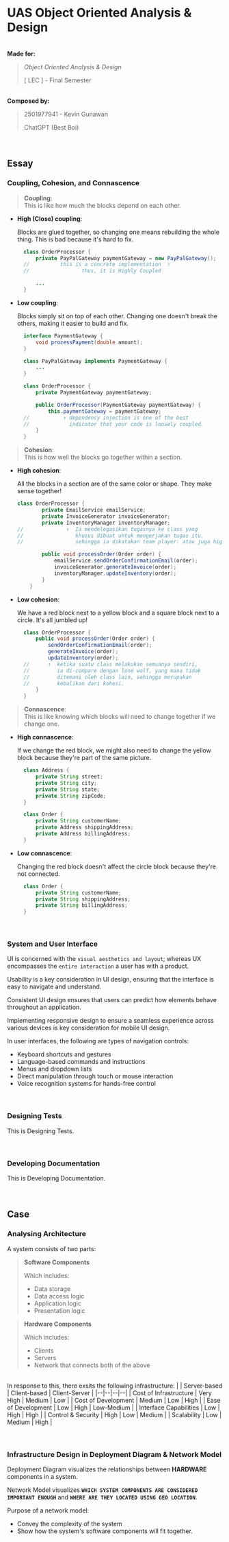 ㅤ
ㅤ
# UAS Object Oriented Analysis & Design

\
__Made for:__
> _Object Oriented Analysis & Design_
>
> [ LEC ] -  Final Semester

\
__Composed by:__
> 2501977941 - Kevin Gunawan
>
> ChatGPT (Best Boi)

ㅤ

## Essay

### Coupling, Cohesion, and Connascence

> **Coupling**:\
This is like how much the blocks depend on each other.

- **High (Close) coupling**:

  Blocks are glued together, so changing one means rebuilding the whole thing. This is bad because it's hard to fix.

  ```java
    class OrderProcessor {
        private PayPalGateway paymentGateway = new PayPalGateway();
    //          this is a concrete implementation  ↑
    //                 thus, it is Highly Coupled

        ...
    }
  ```

- **Low coupling**:

  Blocks simply sit on top of each other. Changing one doesn't break the others, making it easier to build and fix.

  ```java
    interface PaymentGateway {
        void processPayment(double amount);
    }

    class PayPalGateway implements PaymentGateway {
        ...
    }

    class OrderProcessor {
        private PaymentGateway paymentGateway;

        public OrderProcessor(PaymentGateway paymentGateway) {
            this.paymentGateway = paymentGateway;
    //           ↑ dependency injection is one of the best
    //             indicator that your code is loosely coupled.
        }
    }
  ```

> **Cohesion**:\
This is how well the blocks go together within a section.

- **High cohesion**:

    All the blocks in a section are of the same color or shape. They make sense together!

    ```java
    class OrderProcessor {
            private EmailService emailService;
            private InvoiceGenerator invoiceGenerator;
            private InventoryManager inventoryManager;
    //              ↑  Ia mendelegasikan tugasnya ke class yang
    //                 khusus dibuat untuk mengerjakan tugas itu,
    //                 sehingga ia dikatakan team player: atau juga highly cohesive.

            public void processOrder(Order order) {
                emailService.sendOrderConfirmationEmail(order);
                invoiceGenerator.generateInvoice(order);
                inventoryManager.updateInventory(order);
            }
        }
    ```

- **Low cohesion**:

  We have a red block next to a yellow block and a square block next to a circle. It's all jumbled up!

  ```java
    class OrderProcessor {
        public void processOrder(Order order) {
            sendOrderConfirmationEmail(order);
            generateInvoice(order);
            updateInventory(order);
    //      ↑  ketika suatu class melakukan semuanya sendiri,
    //         ia di-compare dengan lone wolf, yang mana tidak
    //         ditemani oleh class lain, sehingga merupakan
    //         kebalikan dari kohesi.
        }
    }
  ```


> **Connascence**:\
This is like knowing which blocks will need to change together if we change one.

- **High connascence**:

  If we change the red block, we might also need to change the yellow block because they're part of the same picture.

  ```java
    class Address {
        private String street;
        private String city;
        private String state;
        private String zipCode;
    }

    class Order {
        private String customerName;
        private Address shippingAddress;
        private Address billingAddress;
    }
  ```

- **Low connascence**:

  Changing the red block doesn't affect the circle block because they're not connected.

  ```java
    class Order {
        private String customerName;
        private String shippingAddress;
        private String billingAddress;
    }
  ```

ㅤ

### System and User Interface
UI is concerned with the `visual aesthetics and layout`; whereas UX encompasses the `entire interaction` a user has with a product.

Usability is a key consideration in UI design, ensuring that the interface is easy to navigate and understand.

Consistent UI design ensures that users can predict how elements behave throughout an application.

Implementing responsive design to ensure a seamless experience across various devices is key consideration for mobile UI design.

In user interfaces, the following are types of navigation controls:
- Keyboard shortcuts and gestures
- Language-based commands and instructions
- Menus and dropdown lists
- Direct manipulation through touch or mouse interaction
- Voice recognition systems for hands-free control

ㅤ

### Designing Tests
This is Designing Tests.

ㅤ

### Developing Documentation
This is Developing Documentation.

ㅤ


## Case

### Analysing Architecture
A system consists of two parts:

> **Software Components**
>
> Which includes:
>  - Data storage
>  - Data access logic
>  - Application logic
>  - Presentation logic

> **Hardware Components**
>
> Which includes:
> - Clients
> - Servers
> - Network that connects both of the above

\
In response to this, there exsits the following infrastructure:
|  | Server-based | Client-based | Client-Server |
|--|--|--|--|
| Cost of Infrastructure | Very High | Medium | Low |
| Cost of Development | Medium | Low | High |
| Ease of Development | Low | High | Low-Medium |
| Interface Capabilities | Low | High | High |
| Control & Security | High | Low | Medium |
| Scalability | Low | Medium | High |


ㅤ

### Infrastructure Design in Deployment Diagram & Network Model

Deployment Diagram visualizes the relationships between **HARDWARE** components in a system.

Network Model visualizes **`WHICH SYSTEM COMPONENTS ARE CONSIDERED IMPORTANT ENOUGH`** and **`WHERE ARE THEY LOCATED USING GEO LOCATION`**.

Purpose of a network model:
- Convey the complexity of the system
- Show how the system's software components will fit together.
